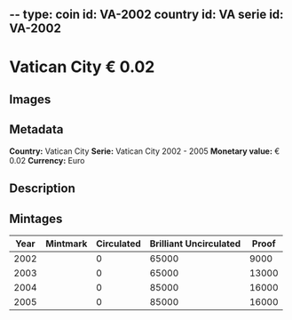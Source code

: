 --
type: coin
id: VA-2002
country id: VA
serie id: VA-2002
--

# Vatican City € 0.02

## Images


## Metadata

**Country:** Vatican City
**Serie:** Vatican City 2002 - 2005
**Monetary value:** € 0.02
**Currency:** Euro

## Description


## Mintages
| Year | Mintmark | Circulated | Brilliant Uncirculated | Proof |
| ---- | -------- | ---------- | ---------------------- | ----- |
| 2002 |  | 0| 65000 | 9000 |
| 2003 |  | 0| 65000 | 13000 |
| 2004 |  | 0| 85000 | 16000 |
| 2005 |  | 0| 85000 | 16000 |
